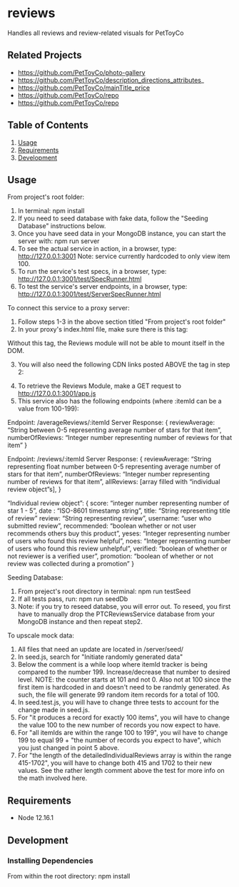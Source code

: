 # reviews
Handles all reviews and review-related visuals for PetToyCo

## Related Projects

  - https://github.com/PetToyCo/photo-gallery
  - https://github.com/PetToyCo/description_directions_attributes_
  - https://github.com/PetToyCo/mainTitle_price
  - https://github.com/PetToyCo/repo
  - https://github.com/PetToyCo/repo

## Table of Contents

1. [Usage](#Usage)
1. [Requirements](#requirements)
1. [Development](#development)

## Usage

From project's root folder:
1. In terminal: npm install
2. If you need to seed database with fake data, follow the "Seeding Database" instructions below.
3. Once you have seed data in your MongoDB instance, you can start the server with: npm run server
4. To see the actual service in action, in a browser, type:
http://127.0.0.1:3001
Note: service currently hardcoded to only view item 100.
5. To run the service's test specs, in a browser, type:
http://127.0.0.1:3001/test/SpecRunner.html
6. To test the service's server endpoints, in a browser, type:
http://127.0.0.1:3001/test/ServerSpecRunner.html



To connect this service to a proxy server:
1. Follow steps 1-3 in the above section titled "From project's root folder"
2. In your proxy's index.html file, make sure there is this tag:
<div id="REVIEWS_ATTACH_POINT"></div>
Without this tag, the Reviews module will not be able to mount itself in the DOM.

3. You will also need the following CDN links posted ABOVE the tag in step 2:
<script crossorigin src="https://unpkg.com/react@16/umd/react.production.min.js"></script>
<script crossorigin src="https://unpkg.com/react-dom@16/umd/react-dom.production.min.js"></script>
<script crossorigin src="https://cdnjs.cloudflare.com/ajax/libs/axios/0.19.2/axios.min.js"></script>
<script crossorigin src="https://cdnjs.cloudflare.com/ajax/libs/redux/4.0.5/redux.min.js"></script>
<script crossorigin src="https://cdnjs.cloudflare.com/ajax/libs/react-redux/7.2.0/react-redux.min.js"></script>
<script crossorigin src="https://momentjs.com/downloads/moment.min.js"></script>

4. To retrieve the Reviews Module, make a GET request to http://127.0.0.1:3001/app.js
5. This service also has the following endpoints (where :itemId can be a value from 100-199):

Endpoint: /averageReviews/:itemId 
Server Response:
{
  reviewAverage: “String between 0-5 representing average number of stars for that item”,
  numberOfReviews: “Integer number representing number of reviews for that item”
}

Endpoint: /reviews/:itemId 
Server Response:
{
  reviewAverage: “String representing float number between 0-5 representing average number of stars for that item”,
  numberOfReviews: “Integer number representing number of reviews for that item”,
  allReviews: [array filled with “individual review object”s],
}

“Individual review object”: {
  score: “integer number representing number of star 1 - 5”,
  date : “ISO-8601 timestamp string”,
  title: “String representing title of review”
  review: “String representing review”,
  username: “user who submitted review”,
  recommended: “boolean whether or not user recommends others buy this product”,
  yeses: “Integer representing number of users who found this review helpful”,
  noes: “Integer representing number of users who found this review unhelpful”,
  verified: “boolean of whether or not reviewer is a verified user”,
  promotion: “boolean of whether or not review was collected during a promotion”
}




Seeding Database:
1. From preject's root directory in terminal: npm run testSeed
2. If all tests pass, run: npm run seedDb
3. Note: if you try to reseed databse, you will error out. To reseed, you first have to manually drop the PTCReviewsService database from your MongoDB instance and then repeat step2.



To upscale mock data:
1. All files that need an update are located in /server/seed/
2. In seed.js, search for "Initiate randomly generated data"
3. Below the comment is a while loop where itemId tracker is being compared to the number 199. Increase/decrease that number to desired level. NOTE: the counter starts at 101 and not 0. Also not at 100 since the first item is hardcoded in and doesn't need to be randmly generated. As such, the file will generate 99 random item records for a total of 100.
4. In seed.test.js, you will have to change three tests to account for the change made in seed.js.
5. For "it produces a record for exactly 100 items", you will have to change the value 100 to the new number of records you now expect to have.
6. For "all itemIds are within the range 100 to 199", you wil have to change 199 to equal 99 + "the number of records you expect to have", which you just changed in point 5 above.
7.  For "the length of the detailedIndividualReviews array is within the range 415-1702", you will have to change both 415 and 1702 to their new values. See the rather length comment above the test for more info on the math involved here.


## Requirements

- Node 12.16.1


## Development

### Installing Dependencies

From within the root directory: npm install



